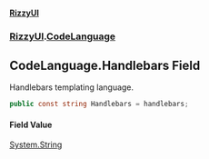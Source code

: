 #### [RizzyUI](index 'index')
### [RizzyUI](RizzyUI 'RizzyUI').[CodeLanguage](RizzyUI.CodeLanguage 'RizzyUI.CodeLanguage')

## CodeLanguage.Handlebars Field

Handlebars templating language.

```csharp
public const string Handlebars = handlebars;
```

#### Field Value
[System.String](https://docs.microsoft.com/en-us/dotnet/api/System.String 'System.String')